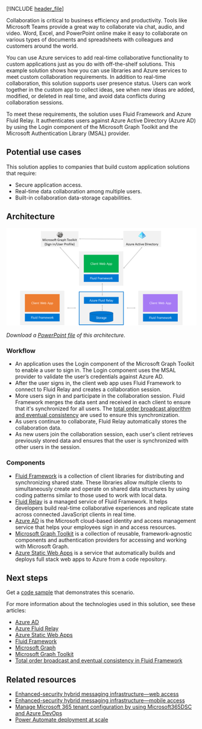 [!INCLUDE [header_file](../../../includes/sol-idea-header.md)]

Collaboration is critical to business efficiency and productivity. Tools like Microsoft Teams provide a great way to collaborate via chat, audio, and video. Word, Excel, and PowerPoint online make it easy to collaborate on various types of documents and spreadsheets with colleagues and customers around the world.  

You can use Azure services to add real-time collaborative functionality to custom applications just as you do with  off-the-shelf solutions. This example solution shows how you can use libraries and Azure services to meet custom collaboration requirements. In addition to real-time collaboration, this solution supports user presence status. Users can work together in the custom app to collect ideas, see when new ideas are added, modified, or deleted in real time, and avoid data conflicts during collaboration sessions. 

To meet these requirements, the solution uses Fluid Framework and Azure Fluid Relay. It authenticates users against Azure Active Directory (Azure AD) by using the Login component of the Microsoft Graph Toolkit and the Microsoft Authentication Library (MSAL) provider.

## Potential use cases
This solution applies to companies that build custom application solutions that require:
- Secure application access.
- Real-time data collaboration among multiple users.
- Built-in collaboration data-storage capabilities.

## Architecture

![Diagram that shows an architecture for real-time collaboration.](../media/real-time-data-collaboration.png)

*Download a [PowerPoint file](https://arch-center.azureedge.net/Real-time-data-collaboration.pptx) of this architecture.*

### Workflow
- An application uses the Login component of the Microsoft Graph Toolkit to enable a user to sign in. The Login component uses the MSAL provider to validate the user’s credentials against Azure AD.
- After the user signs in, the client web app uses Fluid Framework to connect to Fluid Relay and creates a collaboration session.
- More users sign in and participate in the collaboration session. Fluid Framework merges the data sent and received in each client to ensure that it's synchronized for all users. The [total order broadcast algorithm and eventual consistency](https://fluidframework.com/docs/concepts/tob) are used to ensure this synchronization.  
- As users continue to collaborate, Fluid Relay automatically stores the collaboration data. 
- As new users join the collaboration session, each user's client retrieves previously stored data and ensures that the user is synchronized with other users in the session.

### Components
- [Fluid Framework](https://www.fluidframework.com) is a collection of client libraries for distributing and synchronizing shared state. These libraries allow multiple clients to simultaneously create and operate on shared data structures by using coding patterns similar to those used to work with local data.
- [Fluid Relay](https://azure.microsoft.com/services/fluid-relay) is a managed service of Fluid Framework. It helps developers build real-time collaborative experiences and replicate state across connected JavaScript clients in real time.
- [Azure AD](https://azure.microsoft.com/services/active-directory) is the Microsoft cloud-based identity and access management service that helps your employees sign in and access resources.
- [Microsoft Graph Toolkit](https://docs.microsoft.com/graph/toolkit/overview) is a collection of reusable, framework-agnostic components and authentication providers for accessing and working with Microsoft Graph.
- [Azure Static Web Apps](https://azure.microsoft.com/services/app-service/static) is a service that automatically builds and deploys full stack web apps to Azure from a code repository.

## Next steps 
Get a [code sample](https://github.com/microsoft/brainstorm-fluidframework-m365-azure) that demonstrates this scenario.

For more information about the technologies used in this solution, see these articles: 
- [Azure AD](/azure/active-directory/fundamentals)
- [Azure Fluid Relay](/azure/azure-fluid-relay)
- [Azure Static Web Apps](/azure/static-web-apps/overview)
- [Fluid Framework](https://fluidframework.com)
- [Microsoft Graph](/graph/overview)
- [Microsoft Graph Toolkit](/graph/toolkit/overview)
- [Total order broadcast and eventual consistency in Fluid Framework](https://fluidframework.com/docs/concepts/tob)

## Related resources
- [Enhanced-security hybrid messaging infrastructure—web access](../../example-scenario/hybrid/secure-hybrid-messaging-web.yml)
- [Enhanced-security hybrid messaging infrastructure—mobile access](../../example-scenario/hybrid/secure-hybrid-messaging-mobile.yml)
- [Manage Microsoft 365 tenant configuration by using Microsoft365DSC and Azure DevOps](../../example-scenario/devops/manage-microsoft-365-tenant-configuration-microsoft365dsc-devops.yml)
- [Power Automate deployment at scale](../../example-scenario/power-automate/power-automate.yml)
